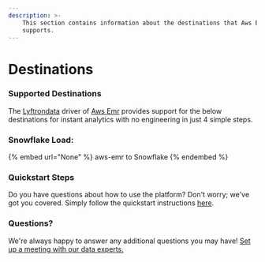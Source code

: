 ```yaml
---
description: >-
    This section contains information about the destinations that Aws Emr
    supports.
---
```


# Destinations

### Supported Destinations

The [Lyftrondata](https://www.lyftrondata.com/) driver of [Aws Emr](None) provides support for the below destinations for instant analytics with no engineering in just 4 simple steps.

### Snowflake Load:

{% embed url="None" %}
aws-emr to Snowflake
{% endembed %}

### Quickstart Steps

Do you have questions about how to use the platform? Don't worry; we've got you covered. Simply follow the quickstart instructions [here](README.md).

### Questions? <a href="#questions" id="questions"></a>

We're always happy to answer any additional questions you may have! [Set up a meeting with our data experts.](https://www.lyftrondata.com/book-a-meeting/)
